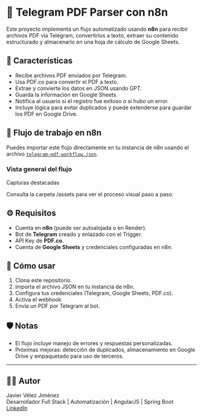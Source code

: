 # 🤖 Telegram PDF Parser con n8n

Este proyecto implementa un flujo automatizado usando **n8n** para recibir archivos PDF vía Telegram, convertirlos a texto, extraer su contenido estructurado y almacenarlo en una hoja de cálculo de Google Sheets.

## 📌 Características

- Recibe archivos PDF enviados por Telegram.
- Usa PDF.co para convertir el PDF a texto.
- Extrae y convierte los datos en JSON usando GPT.
- Guarda la información en Google Sheets.
- Notifica al usuario si el registro fue exitoso o si hubo un error.
- Incluye lógica para evitar duplicados y puede extenderse para guardar los PDF en Google Drive.

## 🧠 Flujo de trabajo en n8n

Puedes importar este flujo directamente en tu instancia de n8n usando el archivo [`telegram-pdf-workflow.json`](./telegram-pdf-workflow.json).

### Vista general del flujo

Capturas destacadas

Consulta la carpeta /assets para ver el proceso visual paso a paso.

## ⚙️ Requisitos

- Cuenta en **n8n** (puede ser autoalojada o en Render).
- Bot de **Telegram** creado y enlazado con el Trigger.
- API Key de **PDF.co**.
- Cuenta de **Google Sheets** y credenciales configuradas en n8n.

## 🚀 Cómo usar

1. Clona este repositorio.
2. Importa el archivo JSON en tu instancia de n8n.
3. Configura tus credenciales (Telegram, Google Sheets, PDF.co).
4. Activa el webhook.
5. Envía un PDF por Telegram al bot.

## 🛡️ Notas

- El flujo incluye manejo de errores y respuestas personalizadas.
- Próximas mejoras: detección de duplicados, almacenamiento en Google Drive y empaquetado para uso de terceros.

---

## 👨‍💼 Autor

Javier Vélez Jiménez  
Desarrollador Full Stack | Automatización | AngularJS | Spring Boot  
[LinkedIn](www.linkedin.com/in/javier-velez-jimenez)  
